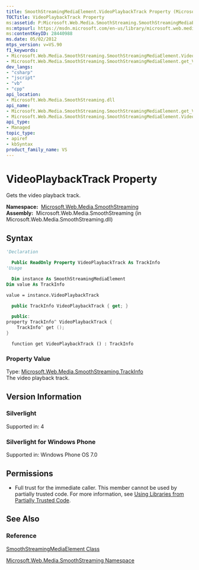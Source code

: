 ```yaml
---
title: SmoothStreamingMediaElement.VideoPlaybackTrack Property (Microsoft.Web.Media.SmoothStreaming)
TOCTitle: VideoPlaybackTrack Property
ms:assetid: P:Microsoft.Web.Media.SmoothStreaming.SmoothStreamingMediaElement.VideoPlaybackTrack
ms:mtpsurl: https://msdn.microsoft.com/en-us/library/microsoft.web.media.smoothstreaming.smoothstreamingmediaelement.videoplaybacktrack(v=VS.90)
ms:contentKeyID: 28440988
ms.date: 05/02/2012
mtps_version: v=VS.90
f1_keywords:
- Microsoft.Web.Media.SmoothStreaming.SmoothStreamingMediaElement.VideoPlaybackTrack
- Microsoft.Web.Media.SmoothStreaming.SmoothStreamingMediaElement.get_VideoPlaybackTrack
dev_langs:
- "csharp"
- "jscript"
- "vb"
- "cpp"
api_location:
- Microsoft.Web.Media.SmoothStreaming.dll
api_name:
- Microsoft.Web.Media.SmoothStreaming.SmoothStreamingMediaElement.get_VideoPlaybackTrack
- Microsoft.Web.Media.SmoothStreaming.SmoothStreamingMediaElement.VideoPlaybackTrack
api_type:
- Managed
topic_type:
- apiref
- kbSyntax
product_family_name: VS
---
```


# VideoPlaybackTrack Property

Gets the video playback track.

**Namespace:**  [Microsoft.Web.Media.SmoothStreaming](microsoft-web-media-smoothstreaming-namespace_1.md)  
**Assembly:**  Microsoft.Web.Media.SmoothStreaming (in Microsoft.Web.Media.SmoothStreaming.dll)

## Syntax

```vb
'Declaration

  Public ReadOnly Property VideoPlaybackTrack As TrackInfo
'Usage

  Dim instance As SmoothStreamingMediaElement
Dim value As TrackInfo

value = instance.VideoPlaybackTrack
```

```csharp
  public TrackInfo VideoPlaybackTrack { get; }
```

```cpp
  public:
property TrackInfo^ VideoPlaybackTrack {
    TrackInfo^ get ();
}
```

```jscript
  function get VideoPlaybackTrack () : TrackInfo
```

### Property Value

Type: [Microsoft.Web.Media.SmoothStreaming.TrackInfo](trackinfo-class-microsoft-web-media-smoothstreaming_1.md)  
The video playback track.  

## Version Information

### Silverlight

Supported in: 4  

### Silverlight for Windows Phone

Supported in: Windows Phone OS 7.0  

## Permissions

  - Full trust for the immediate caller. This member cannot be used by partially trusted code. For more information, see [Using Libraries from Partially Trusted Code](https://msdn.microsoft.com/library/8skskf63).

## See Also

### Reference

[SmoothStreamingMediaElement Class](smoothstreamingmediaelement-class-microsoft-web-media-smoothstreaming_1.md)

[Microsoft.Web.Media.SmoothStreaming Namespace](microsoft-web-media-smoothstreaming-namespace_1.md)

